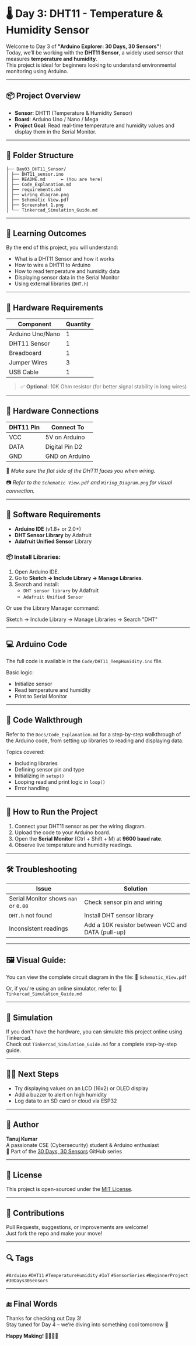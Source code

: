 # 🌡️ Day 3: DHT11 - Temperature & Humidity Sensor

Welcome to Day 3 of **"Arduino Explorer: 30 Days, 30 Sensors"**!  
Today, we’ll be working with the **DHT11 Sensor**, a widely used sensor that measures **temperature and humidity**.  
This project is ideal for beginners looking to understand environmental monitoring using Arduino.

---

## 📦 Project Overview

- **Sensor**: DHT11 (Temperature & Humidity Sensor)
- **Board**: Arduino Uno / Nano / Mega
- **Project Goal**: Read real-time temperature and humidity values and display them in the Serial Monitor.

---

## 📁 Folder Structure

```
├── Day03_DHT11_Sensor/
│ ├── DHT11_sensor.ino
│ ├── README.md      ← (You are here)
│ ├── Code_Explanation.md
│ ├── requirements.md
│ ├── wiring_diagram.png
│ ├── Schematic View.pdf
│ ├── Screenshot 1.png
│ └── Tinkercad_Simulation_Guide.md
```


---

## 🧠 Learning Outcomes

By the end of this project, you will understand:

- What is a DHT11 Sensor and how it works
- How to wire a DHT11 to Arduino
- How to read temperature and humidity data
- Displaying sensor data in the Serial Monitor
- Using external libraries (`DHT.h`)

---

## 🔌 Hardware Requirements

| Component           | Quantity |
|--------------------|----------|
| Arduino Uno/Nano   | 1        |
| DHT11 Sensor       | 1        |
| Breadboard         | 1        |
| Jumper Wires       | 3        |
| USB Cable          | 1        |

> ✅ **Optional**: 10K Ohm resistor (for better signal stability in long wires)

---

## 🔗 Hardware Connections

| DHT11 Pin | Connect To         |
|-----------|--------------------|
| VCC       | 5V on Arduino      |
| DATA      | Digital Pin D2     |
| GND       | GND on Arduino     |

📌 *Make sure the flat side of the DHT11 faces you when wiring.*

📷 *Refer to the `Schematic View.pdf` and `Wiring_Diagram.png` for visual connection.*

---

## 🧾 Software Requirements

- **Arduino IDE** (v1.8+ or 2.0+)
- **DHT Sensor Library** by Adafruit
- **Adafruit Unified Sensor** Library

### 📦 Install Libraries:

1. Open Arduino IDE.
2. Go to **Sketch → Include Library → Manage Libraries**.
3. Search and install:
   - `DHT sensor library` by Adafruit
   - `Adafruit Unified Sensor`

Or use the Library Manager command:

Sketch → Include Library → Manage Libraries → Search "DHT"

---

## 💻 Arduino Code

The full code is available in the `Code/DHT11_TempHumidity.ino` file.

Basic logic:
- Initialize sensor
- Read temperature and humidity
- Print to Serial Monitor

---

## 📜 Code Walkthrough

Refer to the `Docs/Code_Explanation.md` for a step-by-step walkthrough of the Arduino code, from setting up libraries to reading and displaying data.

Topics covered:
- Including libraries
- Defining sensor pin and type
- Initializing in `setup()`
- Looping read and print logic in `loop()`
- Error handling

---

## 🧪 How to Run the Project

1. Connect your DHT11 sensor as per the wiring diagram.
2. Upload the code to your Arduino board.
3. Open the **Serial Monitor** (Ctrl + Shift + M) at **9600 baud rate**.
4. Observe live temperature and humidity readings.

---

## 🛠️ Troubleshooting

| Issue | Solution |
|-------|----------|
| Serial Monitor shows `nan` or `0.00` | Check sensor pin and wiring |
| `DHT.h` not found | Install DHT sensor library |
| Inconsistent readings | Add a 10K resistor between VCC and DATA (pull-up) |

---

## 🖼 Visual Guide:

You can view the complete circuit diagram in the file:
📄 `Schematic_View.pdf`

Or, if you're using an online simulator, refer to:
📄 `Tinkercad_Simulation_Guide.md`

---

## 🧪 Simulation

If you don't have the hardware, you can simulate this project online using Tinkercad.  
Check out `Tinkercad_Simulation_Guide.md` for a complete step-by-step guide.

---

## 🧑‍🎓 Next Steps

- Try displaying values on an LCD (16x2) or OLED display
- Add a buzzer to alert on high humidity
- Log data to an SD card or cloud via ESP32

---

## 💬 Author

**Tanuj Kumar**  
A passionate CSE (Cybersecurity) student & Arduino enthusiast  
📅 Part of the [30 Days, 30 Sensors](https://github.com/tanujkumar2405/Arduino-Explorer-30Days30Sensors) GitHub series

---

## 📄 License

This project is open-sourced under the [MIT License](https://github.com/tanujkumar2405/Arduino-Explorer-30Days30Sensors/blob/main/LICENSE).

---

## 🙌 Contributions

Pull Requests, suggestions, or improvements are welcome!  
Just fork the repo and make your move!

---

## 🔍 Tags

`#Arduino` `#DHT11` `#TemperatureHumidity` `#IoT` `#SensorSeries` `#BeginnerProject` `#30Days30Sensors`

---

## 🔚 Final Words

Thanks for checking out Day 3!  
Stay tuned for Day 4 – we’re diving into something cool tomorrow 🚀

**Happy Making! 👨‍🔧👩‍💻**

